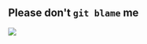 ## Please don't `git blame` me
<a href="https://github.com/testaustime/">
  <img src="https://github-readme-testaustime.vercel.app/api/testaustime?username=vaarinvanhafillari&theme=gruvbox&layout=compact&range=360&langs_count=10"/>
</a>

